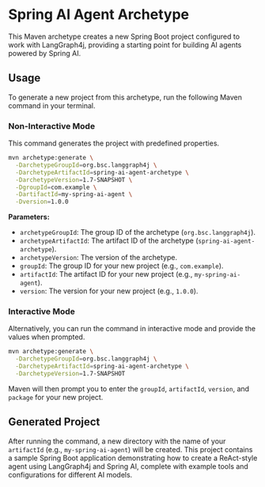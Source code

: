 # Spring AI Agent Archetype

This Maven archetype creates a new Spring Boot project configured to work with LangGraph4j, providing a starting point for building AI agents powered by Spring AI.

## Usage

To generate a new project from this archetype, run the following Maven command in your terminal.

### Non-Interactive Mode

This command generates the project with predefined properties.

```bash
mvn archetype:generate \
  -DarchetypeGroupId=org.bsc.langgraph4j \
  -DarchetypeArtifactId=spring-ai-agent-archetype \
  -DarchetypeVersion=1.7-SNAPSHOT \
  -DgroupId=com.example \
  -DartifactId=my-spring-ai-agent \
  -Dversion=1.0.0
```

**Parameters:**

*   `archetypeGroupId`: The group ID of the archetype (`org.bsc.langgraph4j`).
*   `archetypeArtifactId`: The artifact ID of the archetype (`spring-ai-agent-archetype`).
*   `archetypeVersion`: The version of the archetype.
*   `groupId`: The group ID for your new project (e.g., `com.example`).
*   `artifactId`: The artifact ID for your new project (e.g., `my-spring-ai-agent`).
*   `version`: The version for your new project (e.g., `1.0.0`).

### Interactive Mode

Alternatively, you can run the command in interactive mode and provide the values when prompted.

```bash
mvn archetype:generate \
  -DarchetypeGroupId=org.bsc.langgraph4j \
  -DarchetypeArtifactId=spring-ai-agent-archetype \
  -DarchetypeVersion=1.7-SNAPSHOT
```

Maven will then prompt you to enter the `groupId`, `artifactId`, `version`, and `package` for your new project.

## Generated Project

After running the command, a new directory with the name of your `artifactId` (e.g., `my-spring-ai-agent`) will be created. This project contains a sample Spring Boot application demonstrating how to create a ReAct-style agent using LangGraph4j and Spring AI, complete with example tools and configurations for different AI models.

```
